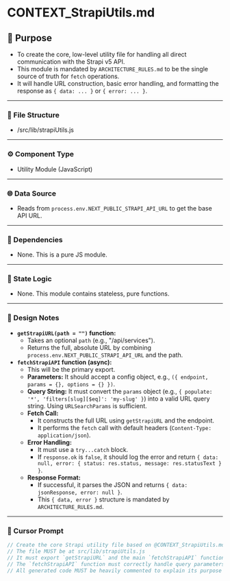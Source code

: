 # CONTEXT_StrapiUtils.md

## 🎯 Purpose
- To create the core, low-level utility file for handling all direct communication with the Strapi v5 API.
- This module is mandated by `ARCHITECTURE_RULES.md` to be the single source of truth for `fetch` operations.
- It will handle URL construction, basic error handling, and formatting the response as `{ data: ... }` or `{ error: ... }`.

---

### 📂 File Structure
- /src/lib/strapiUtils.js

---

### ⚙️ Component Type
- Utility Module (JavaScript)

---

### 🌐 Data Source
- Reads from `process.env.NEXT_PUBLIC_STRAPI_API_URL` to get the base API URL.

---

### 🧩 Dependencies
- None. This is a pure JS module.

---

### 🧠 State Logic
- None. This module contains stateless, pure functions.

---

### 🎨 Design Notes
- **`getStrapiURL(path = "")` function:**
  - Takes an optional `path` (e.g., "/api/services").
  - Returns the full, absolute URL by combining `process.env.NEXT_PUBLIC_STRAPI_API_URL` and the path.
- **`fetchStrapiAPI` function (async):**
  - This will be the primary export.
  - **Parameters:** It should accept a config object, e.g., `({ endpoint, params = {}, options = {} })`.
  - **Query String:** It must convert the `params` object (e.g., `{ populate: '*', 'filters[slug][$eq]': 'my-slug' }`) into a valid URL query string. Using `URLSearchParams` is sufficient.
  - **Fetch Call:**
    - It constructs the full URL using `getStrapiURL` and the endpoint.
    - It performs the `fetch` call with default headers (`Content-Type: application/json`).
  - **Error Handling:**
    - It must use a `try...catch` block.
    - If `response.ok` is `false`, it should log the error and return `{ data: null, error: { status: res.status, message: res.statusText } }`.
  - **Response Format:**
    - If successful, it parses the JSON and returns `{ data: jsonResponse, error: null }`.
    - This `{ data, error }` structure is mandated by `ARCHITECTURE_RULES.md`.

---

### 🧾 Cursor Prompt
```js
// Create the core Strapi utility file based on @CONTEXT_StrapiUtils.md
// The file MUST be at src/lib/strapiUtils.js
// It must export `getStrapiURL` and the main `fetchStrapiAPI` function.
// The `fetchStrapiAPI` function must correctly handle query parameters and return the response in the { data, error } format.
// All generated code MUST be heavily commented to explain its purpose and logic.